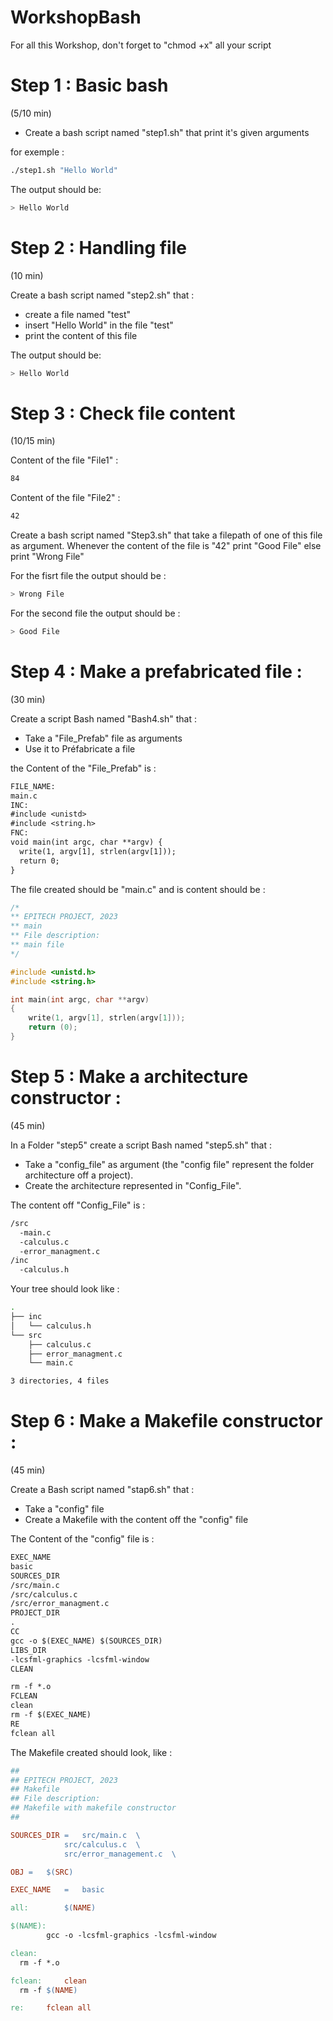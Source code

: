 # WorkshopBash

For all this Workshop, don't forget to "chmod +x" all your script 

# Step 1 : Basic bash
(5/10 min)

- Create a bash script named "step1.sh" that print it's given arguments

for exemple :
```bash
./step1.sh "Hello World"
```

The output should be:
```bash
> Hello World
```

# Step 2 : Handling file
(10 min)

Create a bash script named "step2.sh" that :
- create a file named "test"
- insert "Hello World" in the file "test"
- print the content of this file

The output should be:
```bash
> Hello World
```
# Step 3 : Check file content
(10/15 min)

Content of the file "File1" :

```bash
84
```

Content of the file "File2" :

```bash
42
```


Create a bash script named "Step3.sh" that take a filepath of one of this file as argument.
Whenever the content of the file is "42" print "Good File" else print "Wrong File"


For the fisrt file the output should be :

```bash
> Wrong File
```

For the second file the output should be :

```bash
> Good File
```

# Step 4 : Make a prefabricated file :
(30 min)

Create a script Bash named "Bash4.sh" that :
- Take a "File_Prefab" file as arguments
- Use it to Préfabricate a file

the Content of the "File_Prefab" is :

```txt
FILE_NAME:
main.c
INC:
#include <unistd>
#include <string.h>
FNC: 
void main(int argc, char **argv) {
  write(1, argv[1], strlen(argv[1]));
  return 0;
}
```

The file created should be "main.c" and is content should be :

```c
/*
** EPITECH PROJECT, 2023
** main
** File description:
** main file
*/

#include <unistd.h>
#include <string.h>

int main(int argc, char **argv)
{
    write(1, argv[1], strlen(argv[1]));
    return (0);
}
```

# Step 5 : Make a architecture constructor :
(45 min)

In a Folder "step5" create a script Bash named "step5.sh" that :
- Take a "config_file" as argument (the "config file" represent the folder architecture off a project).
- Create the architecture represented in "Config_File".

The content off "Config_File" is :

```bash
/src
  -main.c
  -calculus.c
  -error_managment.c
/inc
  -calculus.h
```

Your tree should look like :

```bash
.
├── inc
│   └── calculus.h
└── src
    ├── calculus.c
    ├── error_managment.c
    └── main.c

3 directories, 4 files
```

# Step 6 : Make a Makefile constructor :
(45 min)

Create a Bash script named "stap6.sh" that :
- Take a "config" file
- Create a Makefile with the content off the "config" file

The Content of the "config" file is :

```txt
EXEC_NAME
basic
SOURCES_DIR
/src/main.c
/src/calculus.c
/src/error_managment.c
PROJECT_DIR
.
CC
gcc -o $(EXEC_NAME) $(SOURCES_DIR)
LIBS_DIR
-lcsfml-graphics -lcsfml-window
CLEAN

rm -f *.o
FCLEAN
clean
rm -f $(EXEC_NAME)
RE
fclean all
```

The Makefile created should look, like :

```Makefile
##
## EPITECH PROJECT, 2023
## Makefile
## File description:
## Makefile with makefile constructor
##

SOURCES_DIR	= 	src/main.c 	\
			src/calculus.c 	\
			src/error_management.c 	\

OBJ	=	$(SRC)

EXEC_NAME	=	basic

all: 		$(NAME)

$(NAME):
		gcc -o -lcsfml-graphics -lcsfml-window

clean:
  rm -f *.o

fclean:		clean
  rm -f $(NAME)

re:		fclean all
```




